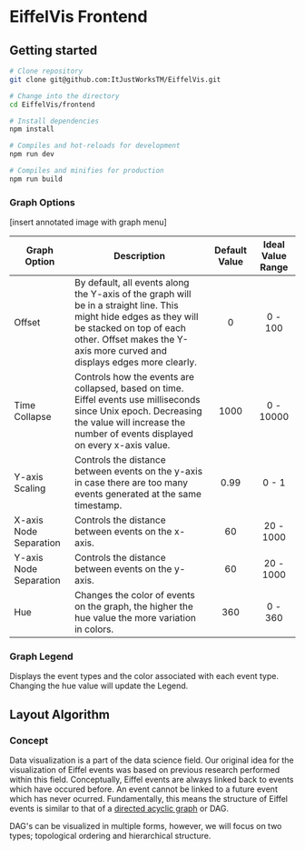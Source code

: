 # EiffelVis Frontend

## Getting started

```bash
# Clone repository
git clone git@github.com:ItJustWorksTM/EiffelVis.git

# Change into the directory
cd EiffelVis/frontend

# Install dependencies
npm install

# Compiles and hot-reloads for development
npm run dev

# Compiles and minifies for production
npm run build
```

### **Graph Options**

[insert annotated image with graph menu]

| Graph Option           | Description                                                                                                                                                                                                               | Default Value | Ideal Value Range |
| ---------------------- | ------------------------------------------------------------------------------------------------------------------------------------------------------------------------------------------------------------------------- | :-----------: | :---------------: |
| Offset                 | By default, all events along the Y-axis of the graph will be in a straight line. This might hide edges as they will be stacked on top of each other. Offset makes the Y-axis more curved and displays edges more clearly. |       0       |      0 - 100      |
| Time Collapse          | Controls how the events are collapsed, based on time. Eiffel events use milliseconds since Unix epoch. Decreasing the value will increase the number of events displayed on every x-axis value.                           |     1000      |     0 - 10000     |
| Y-axis Scaling         | Controls the distance between events on the y-axis in case there are too many events generated at the same timestamp.                                                                                                     |     0.99      |       0 - 1       |
| X-axis Node Separation | Controls the distance between events on the x-axis.                                                                                                                                                                       |      60       |     20 - 1000     |
| Y-axis Node Separation | Controls the distance between events on the y-axis.                                                                                                                                                                       |      60       |     20 - 1000     |
| Hue                    | Changes the color of events on the graph, the higher the hue value the more variation in colors.                                                                                                                          |      360      |      0 - 360      |

### **Graph Legend**

Displays the event types and the color associated with each event type. Changing the hue value will update the Legend.

## Layout Algorithm

### Concept

Data visualization is a part of the data science field. Our original idea for the visualization of Eiffel events was based on previous research performed within this field. Conceptually, Eiffel events are always linked back to events which have occured before. An event cannot be linked to a future event which has never ocurred. Fundamentally, this means the structure of Eiffel events is similar to that of a [directed acyclic graph](https://en.wikipedia.org/wiki/Directed_acyclic_graph) or DAG.

DAG's can be visualized in multiple forms, however, we will focus on two types; topological ordering and hierarchical structure.
